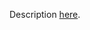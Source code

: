 Description [here](https://docs.scala-lang.org/scala3/guides/migration/incompat-contextual-abstractions.html#implicit-views).